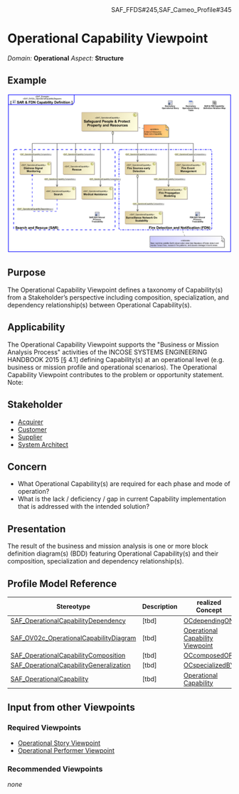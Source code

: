 <div align="right">SAF_FFDS#245,SAF_Cameo_Profile#345</div>

# Operational Capability Viewpoint
*Domain:* **Operational** *Aspect:* **Structure**
## Example
![SAR & FDN Capability Definition](../diagrams/SAR-&-FDN-Capability-Definition.svg)
## Purpose
The Operational Capability Viewpoint defines a taxonomy of Capability(s) from a Stakeholder’s perspective including composition, specialization, and dependency relationship(s) between Operational Capability(s).
## Applicability
The Operational Capability Viewpoint supports the "Business or Mission Analysis Process" activities of the INCOSE SYSTEMS ENGINEERING HANDBOOK 2015 [§ 4.1] defining Capability(s) at an operational level (e.g. business or mission profile and operational scenarios). The Operational Capability Viewpoint contributes to the problem or opportunity statement.
Note:
## Stakeholder
* [Acquirer](../stakeholders.md#Acquirer)
* [Customer](../stakeholders.md#Customer)
* [Supplier](../stakeholders.md#Supplier)
* [System Architect](../stakeholders.md#System-Architect)
## Concern
* What Operational Capability(s) are required for each phase and mode of operation?
* What is the lack / deficiency / gap in current Capability implementation that is addressed with the intended solution?
## Presentation
The result of the business and mission analysis is one or more block definition diagram(s) (BDD) featuring Operational Capability(s) and their composition, specialization and dependency relationship(s).

## Profile Model Reference
|Stereotype | Description|realized Concept
|---|---|---|
|[SAF_OperationalCapabilityDependency](../stereotypes.md#SAF_OperationalCapabilityDependency)|[tbd]|[OCdependingON](../concepts.md#OCdependingON)|
|[SAF_OV02c_OperationalCapabilityDiagram](../stereotypes.md#SAF_OV02c_OperationalCapabilityDiagram)|[tbd]|[Operational Capability Viewpoint](../concepts.md#Operational-Capability-Viewpoint)|
|[SAF_OperationalCapabilityComposition](../stereotypes.md#SAF_OperationalCapabilityComposition)|[tbd]|[OCcomposedOF](../concepts.md#OCcomposedOF)|
|[SAF_OperationalCapabilityGeneralization](../stereotypes.md#SAF_OperationalCapabilityGeneralization)|[tbd]|[OCspecializedBY](../concepts.md#OCspecializedBY)|
|[SAF_OperationalCapability](../stereotypes.md#SAF_OperationalCapability)|[tbd]|[Operational Capability](../concepts.md#Operational-Capability)|
## Input from other Viewpoints
### Required Viewpoints
* [Operational Story Viewpoint](Operational-Story-Viewpoint.md)
* [Operational Performer Viewpoint](Operational-Performer-Viewpoint.md)
### Recommended Viewpoints
*none*
